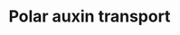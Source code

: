 ---
annotations:
- id: PW:0000465
  parent: signaling pathway
  type: Pathway Ontology
  value: hormone signaling pathway
- id: PW:0000103
  parent: regulatory pathway
  type: Pathway Ontology
  value: transport pathway
authors:
- Pjaiswal
- Khanspers
- MaintBot
- Fehrhart
- Eweitz
- Finterly
- Egonw
communities:
- Plants
description: Polar auxin transport pathway of Arabidopsis. Even though we have shown
  a representative diagram of influx and efflux proteins on different but adjacent
  cells, the auxin influx and efflux transport proteins when present in the same cell,
  are often located in the plasma membrane of cell's opposite side or on the sides
  (left/right). All the different paralogs of influx and efflux proteins may not be
  present in the same cell. Often their expression and localization is tissue, cell,
  organ and development stage specific. This helps in directing the flow of auxin
  towards 'auxin maxima' sites in plant organs and cells as needed. In some cases
  auxin can permeate through the plasma membrane.  The Arabidopsis gene products PIN5,
  PIN6 and PIN8 were removed from the pathway since they are known to be involved
  in intracellular auxin transport rather than the intercellular auxin transport.
last-edited: 2021-05-31
organisms:
- Arabidopsis thaliana
redirect_from:
- /index.php/Pathway:WP2941
- /instance/WP2941
- /instance/WP2941_r124695
revision: r124695
schema-jsonld:
- '@context': https://schema.org/
  '@id': https://wikipathways.github.io/pathways/WP2941.html
  '@type': Dataset
  creator:
    '@type': Organization
    name: WikiPathways
  description: Polar auxin transport pathway of Arabidopsis. Even though we have shown
    a representative diagram of influx and efflux proteins on different but adjacent
    cells, the auxin influx and efflux transport proteins when present in the same
    cell, are often located in the plasma membrane of cell's opposite side or on the
    sides (left/right). All the different paralogs of influx and efflux proteins may
    not be present in the same cell. Often their expression and localization is tissue,
    cell, organ and development stage specific. This helps in directing the flow of
    auxin towards 'auxin maxima' sites in plant organs and cells as needed. In some
    cases auxin can permeate through the plasma membrane.  The Arabidopsis gene products
    PIN5, PIN6 and PIN8 were removed from the pathway since they are known to be involved
    in intracellular auxin transport rather than the intercellular auxin transport.
  keywords:
  - (H+)x2
  - AUX1
  - H+
  - LAX1
  - LAX2
  - LAX3
  - PIN1
  - PIN2
  - PIN3
  - PIN4
  - PIN7
  - indole-3-acetate
  - indole-3-acetic acid
  license: CC0
  name: Polar auxin transport
seo: CreativeWork
title: Polar auxin transport
wpid: WP2941
---